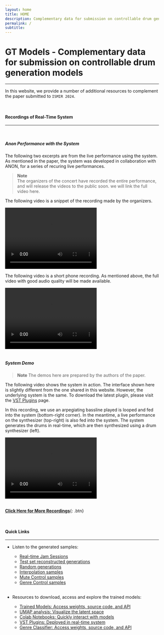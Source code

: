 ```yaml
---
layout: home
title: HOME
description: Complementary data for submission on controllable drum generation models
permalink: /
subtitle: 
---
```


# **GT Models - Complementary data for submission on controllable drum generation models**
---

In this website, we provide a number of additional resources to complement the paper submitted to `ISMIR 2024`.


<br>

#### **Recordings of Real-Time System**
---

<br>

##### **_Anon Performance with the System_**

The following two excerpts are from the live performance using the system. 
As mentioned in the paper, the system was developed in collaboration with ANON, 
for a series of recuring live performances.

> **Note**  
> The organizers of the concert have recorded the entire performance, and will release the videos to the public soon. 
> we will link the full video here. 

The following video is a snippet of the recording made by the organizers.

<video width="300" height="200" controls>
  <source src="/assets/video/vid2_pro_camera.mp4" type="video/mp4">
  Your browser does not support the video tag.
</video>

<br>

The following video is a short phone recording. As mentioned above, the full video with good audio quality will be made available.

<video width="300" height="200" controls>
  <source src="/assets/video/a.mp4" type="video/mp4">
  Your browser does not support the video tag.
</video>


<br>


<br>

##### **_System Demo_**

> **Note**
> The demos here are prepared by the authors of the paper.

The following video shows the system in action. The interface shown here is slightly different from the one shared in this website.
However, the underlying system is the same. To download the latest plugin, please visit the [VST Plugins](/resources/source_code_and_vst_plugins/) page.

In this recording, we use an arpegiating bassline played is looped and fed into the system (bottom-right corner). In the meantime, 
a live performance on the synthesizer (top-right) is also fed into the system. The system generates the drums in real-time, which
are then synthesized using a drum synthesizer (left).


<video width="300" height="200" controls>
  <source src="/assets/video/VCV_VST_Keyboard_LowRes.mp4" type="video/mp4">
  Your browser does not support the video tag.
</video>

<br>
<br>

[**Click Here for More Recordings**](/generated_examples/jam_session_recordings){: .btn}

[//]: # (Setup:)

[//]: # ()
[//]: # (- An arpegiating bassline played back using an ableton stock plugin)

[//]: # (- An Arturia Polybrute synthesizer played live. )

[//]: # (- `GrooveTransformer`receiving MIDI grooves from both the arpegiated basseline and the live performance on the synthesizer)

[//]: # ()
[//]: # (Drum Synthesis:)

[//]: # ()
[//]: # (- [Cardinal]&#40;https://github.com/DISTRHO/Cardinal&#41; Virtual Eurorack Environment)

[//]: # (- Cardinal receives the generated drums, strips the gats and velocities to trigger the modules)

[//]: # (- Triggers used to activate voices while velocities are used either as VCA gains and/or synthesis parameters. )

[//]: # (- While 9 voices are generated, some voices were grouped together)

[//]: # (- Typical Kick and Snare &#40;with velocity controled VCAs&#41; were used for kick and snares)

[//]: # (- A single FM Operator was used for all hats &#40;closed and open&#41;. The decay of the envelop was controlled by the type of trigger)

[//]: # (- For Rides and Toms, two separate Mutable Instrument Plait modules were used.)






<br>

#### **Quick Links**
---




- Listen to the generated samples:
  - [Real-time Jam Sessions]({{site.baseurl}}/generated_examples/jam_session_recordings/)
  - [Test set reconstructed generations]({{site.baseurl}}/generated_examples/reconstructed_samples/)
  - [Random generations]({{site.baseurl}}/generated_examples/random_samples/)
  - [Interpolation samples]({{site.baseurl}}/generated_examples/interpolated_samples/)
  - [Mute Control samples]({{site.baseurl}}/generated_examples/mute_control_samples/)
  - [Genre Control samples]({{site.baseurl}}/generated_examples/genre_control_samples/)
  
  <br>
  
- Resources to download, access and explore the trained models: 
  - [Trained Models: Access weights, source code, and API]({{site.baseurl}}/resources/trained_models/)
  - [UMAP analysis: Visualize the latent space]({{site.baseurl}}/further_analysis/umap/)
  - [Colab Notebooks: Quickly interact with models]({{site.baseurl}}/resources/colab_notebooks/) 
  - [VST Plugins: Deployed in real-time system]({{site.baseurl}}/resources/source_code_and_vst_plugins/)
  - [Genre Classifier: Access weights, source code, and API]({{site.baseurl}}/further_analysis/genre_classifier_model/)

[//]: # (- Further analysis)

[//]: # (  - [Feature analysis]&#40;{{site.baseurl}}/further_analysis/feature_analysis/&#41;)

  